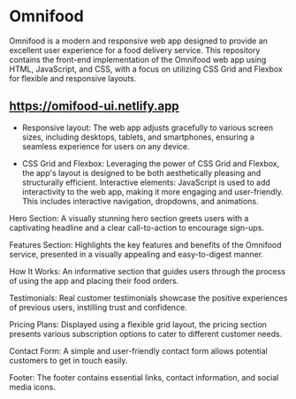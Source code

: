 # Omnifood

Omnifood is a modern and responsive web app designed to provide an excellent user experience for a food delivery service. This repository contains the front-end implementation of the Omnifood web app using HTML, JavaScript, and CSS, with a focus on utilizing CSS Grid and Flexbox for flexible and responsive layouts.

## https://omifood-ui.netlify.app


- Responsive layout: The web app adjusts gracefully to various screen sizes, including desktops, tablets, and smartphones, ensuring a seamless experience for users on any device.

- CSS Grid and Flexbox: Leveraging the power of CSS Grid and Flexbox, the app's layout is designed to be both aesthetically pleasing and structurally efficient.
Interactive elements: JavaScript is used to add interactivity to the web app, making it more engaging and user-friendly. This includes interactive navigation, dropdowns, and animations.

Hero Section: A visually stunning hero section greets users with a captivating headline and a clear call-to-action to encourage sign-ups.

Features Section: Highlights the key features and benefits of the Omnifood service, presented in a visually appealing and easy-to-digest manner.

How It Works: An informative section that guides users through the process of using the app and placing their food orders.

Testimonials: Real customer testimonials showcase the positive experiences of previous users, instilling trust and confidence.

Pricing Plans: Displayed using a flexible grid layout, the pricing section presents various subscription options to cater to different customer needs.

Contact Form: A simple and user-friendly contact form allows potential customers to get in touch easily.

Footer: The footer contains essential links, contact information, and social media icons.

